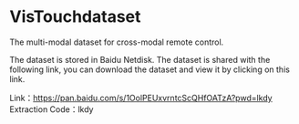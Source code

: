 # VisTouchdataset
The  multi-modal dataset for cross-modal remote control.

The dataset is stored in Baidu Netdisk.
The dataset is shared with the following link, you can download the dataset and view it by clicking on this link.

Link：https://pan.baidu.com/s/1OolPEUxvrntcScQHfOATzA?pwd=lkdy 
Extraction Code：lkdy
